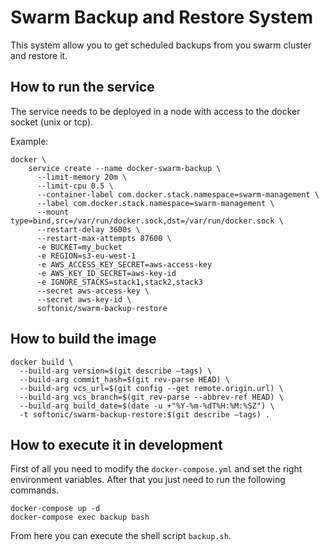 # Swarm Backup and Restore System
This system allow you to get scheduled backups from you swarm cluster and restore it.

## How to run the service

The service needs to be deployed in a node with access to the docker socket (unix or tcp).

Example:
```
docker \
    service create --name docker-swarm-backup \
      --limit-memory 20m \
      --limit-cpu 0.5 \
      --container-label com.docker.stack.namespace=swarm-management \
      --label com.docker.stack.namespace=swarm-management \
      --mount type=bind,src=/var/run/docker.sock,dst=/var/run/docker.sock \
      --restart-delay 3600s \
      --restart-max-attempts 87600 \
      -e BUCKET=my_bucket
      -e REGION=s3-eu-west-1
      -e AWS_ACCESS_KEY_SECRET=aws-access-key
      -e AWS_KEY_ID_SECRET=aws-key-id
      -e IGNORE_STACKS=stack1,stack2,stack3
      --secret aws-access-key \
      --secret aws-key-id \
      softonic/swarm-backup-restore
```

## How to build the image
```
docker build \
  --build-arg version=$(git describe —tags) \
  --build-arg commit_hash=$(git rev-parse HEAD) \
  --build-arg vcs_url=$(git config --get remote.origin.url) \
  --build-arg vcs_branch=$(git rev-parse --abbrev-ref HEAD) \
  --build-arg build_date=$(date -u +"%Y-%m-%dT%H:%M:%SZ") \
  -t softonic/swarm-backup-restore:$(git describe —tags) . 
```

## How to execute it in development
First of all you need to modify the `docker-compose.yml` and set the right environment variables. After that you just need to run the following commands.
```
docker-compose up -d
docker-compose exec backup bash
```
From here you can execute the shell script `backup.sh`.